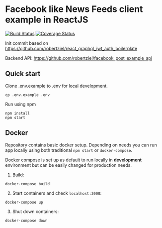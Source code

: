 # Facebook like News Feeds client example in ReactJS

[![Build Status](https://travis-ci.com/robertziel/facebook_news_feed_example_client.svg?branch=master)](https://travis-ci.com/robertziel/facebook_news_feed_example_client) [![Coverage Status](https://coveralls.io/repos/github/robertziel/facebook_news_feed_example_client/badge.svg?branch=master)](https://coveralls.io/github/robertziel/facebook_news_feed_example_client?branch=master)

Init commit based on https://github.com/robertziel/react_graphql_jwt_auth_boilerplate

Backend API: https://github.com/robertziel/facebook_post_example_api

## Quick start

Clone .env.example to .env for local development.

```
cp .env.example .env
```

Run using npm
```
npm install
npm start
```

## Docker

Repository contains basic docker setup. Depending on needs you can run app locally using both traditional `npm start` or `docker-compose`.

Docker compose is set up as default to run locally in **development** environment but can be easily changed for production needs.

1. Build:
```
docker-compose build
```

2. Start containers and check `localhost:3000`:
```
docker-compose up
```

3. Shut down containers:
```
docker-compose down
```
